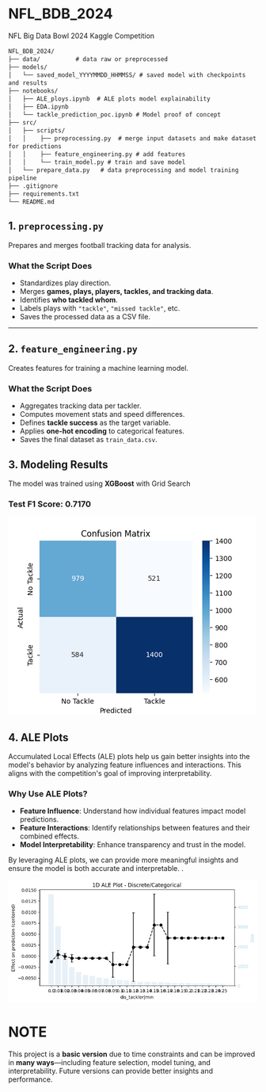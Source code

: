 # NFL_BDB_2024
NFL Big Data Bowl 2024 Kaggle Competition


```plaintext
NFL_BDB_2024/
├── data/          # data raw or preprocessed
├── models/
│   └── saved_model_YYYYMMDD_HHMMSS/ # saved model with checkpoints and results
├── notebooks/
│   ├── ALE_ploys.ipynb  # ALE plots model explainability
│   ├── EDA.ipynb 
│   └── tackle_prediction_poc.ipynb # Model proof of concept
├── src/
│   ├── scripts/
│   │    ├── preprocessing.py  # merge input datasets and make dataset for predictions
│   │    ├── feature_engineering.py # add features
│   │    └── train_model.py # train and save model
│   └── prepare_data.py   # data preprocessing and model training pipeline
├── .gitignore
├── requirements.txt
└── README.md
```

## 1. `preprocessing.py`
Prepares and merges football tracking data for analysis.

### **What the Script Does**
- Standardizes play direction.  
- Merges **games, plays, players, tackles, and tracking data**.  
- Identifies **who tackled whom**.  
- Labels plays with `"tackle"`, `"missed tackle"`, etc.  
- Saves the processed data as a CSV file.  

---

## 2. `feature_engineering.py`
Creates features for training a machine learning model.

### **What the Script Does**
- Aggregates tracking data per tackler.  
- Computes movement stats and speed differences.  
- Defines **tackle success** as the target variable.  
- Applies **one-hot encoding** to categorical features.  
- Saves the final dataset as `train_data.csv`.

## 3. **Modeling Results**
The model was trained using **XGBoost** with Grid Search
 ### **Test F1 Score**: **0.7170**

![Confusion Matrix](models/saved_model_20250306_202811/cm.png)


## 4. ALE Plots

Accumulated Local Effects (ALE) plots help us gain better insights into the model's behavior by analyzing feature influences and interactions. This aligns with the competition's goal of improving interpretability. 

### Why Use ALE Plots?
- **Feature Influence**: Understand how individual features impact model predictions.
- **Feature Interactions**: Identify relationships between features and their combined effects.
- **Model Interpretability**: Enhance transparency and trust in the model.

By leveraging ALE plots, we can provide more meaningful insights and ensure the model is both accurate and interpretable.
.

![ALE plot](models/saved_model_20250306_202811/ale.png)

# NOTE
This project is a **basic version** due to time constraints and can be improved in **many ways**—including feature selection, model tuning, and interpretability. Future versions can provide better insights and performance.
